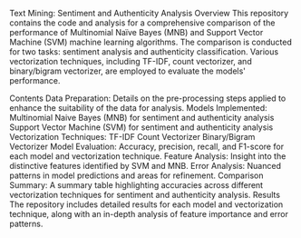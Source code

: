 Text Mining: Sentiment and Authenticity Analysis
Overview
This repository contains the code and analysis for a comprehensive comparison of the performance of Multinomial Naïve Bayes (MNB) and Support Vector Machine (SVM) machine learning algorithms. The comparison is conducted for two tasks: sentiment analysis and authenticity classification. Various vectorization techniques, including TF-IDF, count vectorizer, and binary/bigram vectorizer, are employed to evaluate the models' performance.

Contents
Data Preparation: Details on the pre-processing steps applied to enhance the suitability of the data for analysis.
Models Implemented:
Multinomial Naive Bayes (MNB) for sentiment and authenticity analysis
Support Vector Machine (SVM) for sentiment and authenticity analysis
Vectorization Techniques:
TF-IDF
Count Vectorizer
Binary/Bigram Vectorizer
Model Evaluation:
Accuracy, precision, recall, and F1-score for each model and vectorization technique.
Feature Analysis: Insight into the distinctive features identified by SVM and MNB.
Error Analysis: Nuanced patterns in model predictions and areas for refinement.
Comparison Summary: A summary table highlighting accuracies across different vectorization techniques for sentiment and authenticity analysis.
Results
The repository includes detailed results for each model and vectorization technique, along with an in-depth analysis of feature importance and error patterns.
